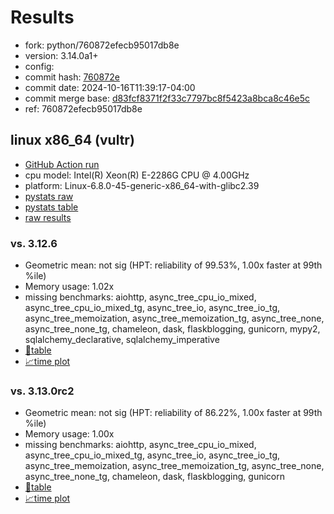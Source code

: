 # Results

- fork: python/760872efecb95017db8e
- version: 3.14.0a1+
- config: 
- commit hash: [760872e](https://github.com/python/cpython/commit/760872e)
- commit date: 2024-10-16T11:39:17-04:00
- commit merge base: [d83fcf8371f2f33c7797bc8f5423a8bca8c46e5c](https://github.com/python/cpython/commit/d83fcf8371f2f33c7797bc8f5423a8bca8c46e5c)
- ref: 760872efecb95017db8e

## linux x86_64 (vultr)

- [GitHub Action run](https://github.com/facebookexperimental/free-threading-benchmarking/actions/runs/11372918029)
- cpu model: Intel(R) Xeon(R) E-2286G CPU @ 4.00GHz
- platform: Linux-6.8.0-45-generic-x86_64-with-glibc2.39
- [pystats raw](bm-20241016-vultr-x86_64-python-760872efecb95017db8e-3.14.0a1%2B-760872e-pystats.json)
- [pystats table](bm-20241016-vultr-x86_64-python-760872efecb95017db8e-3.14.0a1%2B-760872e-pystats.md)
- [raw results](bm-20241016-vultr-x86_64-python-760872efecb95017db8e-3.14.0a1%2B-760872e.json)

### vs. 3.12.6

- Geometric mean: not sig (HPT: reliability of 99.53%, 1.00x faster at 99th %ile)
- Memory usage: 1.02x
- missing benchmarks: aiohttp, async_tree_cpu_io_mixed, async_tree_cpu_io_mixed_tg, async_tree_io, async_tree_io_tg, async_tree_memoization, async_tree_memoization_tg, async_tree_none, async_tree_none_tg, chameleon, dask, flaskblogging, gunicorn, mypy2, sqlalchemy_declarative, sqlalchemy_imperative
- [📄table](bm-20241016-vultr-x86_64-python-760872efecb95017db8e-3.14.0a1%2B-760872e-vs-3.12.6.md)
- [📈time plot](bm-20241016-vultr-x86_64-python-760872efecb95017db8e-3.14.0a1%2B-760872e-vs-3.12.6.svg)

### vs. 3.13.0rc2

- Geometric mean: not sig (HPT: reliability of 86.22%, 1.00x faster at 99th %ile)
- Memory usage: 1.00x
- missing benchmarks: aiohttp, async_tree_cpu_io_mixed, async_tree_cpu_io_mixed_tg, async_tree_io, async_tree_io_tg, async_tree_memoization, async_tree_memoization_tg, async_tree_none, async_tree_none_tg, chameleon, dask, flaskblogging, gunicorn
- [📄table](bm-20241016-vultr-x86_64-python-760872efecb95017db8e-3.14.0a1%2B-760872e-vs-3.13.0rc2.md)
- [📈time plot](bm-20241016-vultr-x86_64-python-760872efecb95017db8e-3.14.0a1%2B-760872e-vs-3.13.0rc2.svg)

